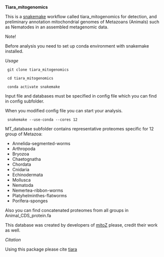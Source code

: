 **Tiara_mitogenomics**

This is a [snakemake](https://snakemake.readthedocs.io/en/stable/) workflow called tiara_mitogenomics for detection,
and preliminary annotation mitochondrial genomes of Metazoans (Animals) such as Nematodes
in an assembled metagenomic data.

Note!

Before analysis you need to set up conda environment with snakemake installed. 

*Usage*

`` git clone tiara_mitogenomics``

`` cd tiara_mitogenomics``

`` conda activate snakemake``

Input file and databases must be specified in config file which you can find in config subfolder.

When you modified config file you can  start your analysis. 

`` snakemake --use-conda --cores 12``

MT_database subfolder contains representative proteomes specific for 12 group of Metazoa:

- Annelida-segmented-worms
- Arthropoda
- Bryozoa
- Chaetognatha
- Chordata
- Cnidaria
- Echinodermata
- Mollusca
- Nematoda
- Nemertea-ribbon-worms
- Platyhelminthes-flatworms
- Porifera-sponges

Also you can find concatenated proteomes from all groups in Animal_CDS_protein.fa

This database was created by developers of [mitoZ](https://github.com/linzhi2013/MitoZ) please, credit their work as well.



*Citation*

Using this package please cite [tiara](https://github.com/ibe-uw/tiara)
